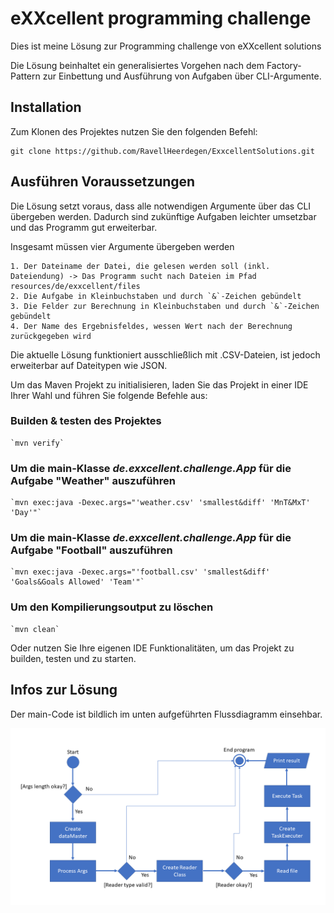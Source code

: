 # eXXcellent programming challenge

Dies ist meine Lösung zur Programming challenge
von eXXcellent solutions

Die Lösung beinhaltet ein generalisiertes Vorgehen nach dem Factory-Pattern
zur Einbettung und Ausführung von Aufgaben über CLI-Argumente.

## Installation

Zum Klonen des Projektes nutzen Sie den folgenden Befehl:
```
git clone https://github.com/RavellHeerdegen/ExxcellentSolutions.git
```

## Ausführen Voraussetzungen

Die Lösung setzt voraus, dass alle notwendigen Argumente über das CLI übergeben werden.
Dadurch sind zukünftige Aufgaben leichter umsetzbar und das Programm gut erweiterbar.

Insgesamt müssen vier Argumente übergeben werden

    1. Der Dateiname der Datei, die gelesen werden soll (inkl. Dateiendung) -> Das Programm sucht nach Dateien im Pfad resources/de/exxcellent/files
    2. Die Aufgabe in Kleinbuchstaben und durch `&`-Zeichen gebündelt
    3. Die Felder zur Berechnung in Kleinbuchstaben und durch `&`-Zeichen gebündelt
    4. Der Name des Ergebnisfeldes, wessen Wert nach der Berechnung zurückgegeben wird
    
Die aktuelle Lösung funktioniert ausschließlich mit .CSV-Dateien, ist jedoch erweiterbar auf Dateitypen wie JSON.
    
Um das Maven Projekt zu initialisieren, laden Sie das Projekt in einer IDE Ihrer Wahl und führen Sie folgende Befehle aus:

### Builden & testen des Projektes

    `mvn verify`

### Um die main-Klasse _de.exxcellent.challenge.App_ für die Aufgabe "Weather" auszuführen

    `mvn exec:java -Dexec.args="'weather.csv' 'smallest&diff' 'MnT&MxT' 'Day'"`
    
### Um die main-Klasse _de.exxcellent.challenge.App_ für die Aufgabe "Football" auszuführen

    `mvn exec:java -Dexec.args="'football.csv' 'smallest&diff' 'Goals&Goals Allowed' 'Team'"`

### Um den Kompilierungsoutput zu löschen

    `mvn clean`

Oder nutzen Sie Ihre eigenen IDE Funktionalitäten, um das Projekt zu builden, testen und zu starten.

## Infos zur Lösung

Der main-Code ist bildlich im unten aufgeführten Flussdiagramm einsehbar.

![](src/main/resources/de/exxcellent/files/Flussdiagramm.png)
